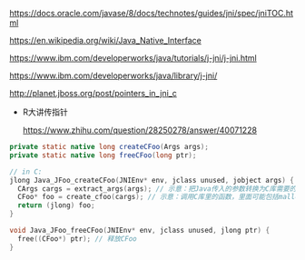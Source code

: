 https://docs.oracle.com/javase/8/docs/technotes/guides/jni/spec/jniTOC.html

https://en.wikipedia.org/wiki/Java_Native_Interface

https://www.ibm.com/developerworks/java/tutorials/j-jni/j-jni.html

https://www.ibm.com/developerworks/java/library/j-jni/

http://planet.jboss.org/post/pointers_in_jni_c



- R大讲传指针

  https://www.zhihu.com/question/28250278/answer/40071228
```java
private static native long createCFoo(Args args);
private static native long freeCFoo(long ptr);
```

```c
// in C:
jlong Java_JFoo_createCFoo(JNIEnv* env, jclass unused, jobject args) {
  CArgs cargs = extract_args(args); // 示意：把Java传入的参数转换为C库需要的形式
  CFoo* foo = create_cfoo(cargs); // 示意：调用C库里的函数，里面可能包括malloc(sizeof(CFoo))调用
  return (jlong) foo;
}

void Java_JFoo_freeCFoo(JNIEnv* env, jclass unused, jlong ptr) {
  free((CFoo*) ptr); // 释放CFoo
}
```

